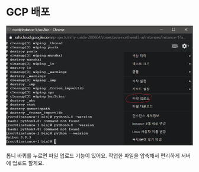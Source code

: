 # GCP 배포

![](../../../.gitbook/assets/image%20%28316%29.png)



톱니 바퀴를 누르면 파일 업로드 기능이 있어요. 작업한 파일을 압축해서 편리하게 서버에 업로드 할게요. 

